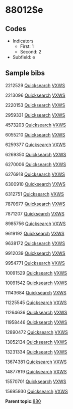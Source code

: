 # 88012$e

## Codes

-   Indicators
    -   First: 1
    -   Second: 2
-   Subfield: e

## Sample bibs

2212529 [Quicksearch](https://search.library.yale.edu/catalog/2212529) [VXWS](http://prodorbis.library.yale.edu:7014/vxws/GetHoldingsService?bibId=2212529)

2213096 [Quicksearch](https://search.library.yale.edu/catalog/2213096) [VXWS](http://prodorbis.library.yale.edu:7014/vxws/GetHoldingsService?bibId=2213096)

2220153 [Quicksearch](https://search.library.yale.edu/catalog/2220153) [VXWS](http://prodorbis.library.yale.edu:7014/vxws/GetHoldingsService?bibId=2220153)

2959331 [Quicksearch](https://search.library.yale.edu/catalog/2959331) [VXWS](http://prodorbis.library.yale.edu:7014/vxws/GetHoldingsService?bibId=2959331)

4573203 [Quicksearch](https://search.library.yale.edu/catalog/4573203) [VXWS](http://prodorbis.library.yale.edu:7014/vxws/GetHoldingsService?bibId=4573203)

6055210 [Quicksearch](https://search.library.yale.edu/catalog/6055210) [VXWS](http://prodorbis.library.yale.edu:7014/vxws/GetHoldingsService?bibId=6055210)

6259377 [Quicksearch](https://search.library.yale.edu/catalog/6259377) [VXWS](http://prodorbis.library.yale.edu:7014/vxws/GetHoldingsService?bibId=6259377)

6269350 [Quicksearch](https://search.library.yale.edu/catalog/6269350) [VXWS](http://prodorbis.library.yale.edu:7014/vxws/GetHoldingsService?bibId=6269350)

6270006 [Quicksearch](https://search.library.yale.edu/catalog/6270006) [VXWS](http://prodorbis.library.yale.edu:7014/vxws/GetHoldingsService?bibId=6270006)

6276918 [Quicksearch](https://search.library.yale.edu/catalog/6276918) [VXWS](http://prodorbis.library.yale.edu:7014/vxws/GetHoldingsService?bibId=6276918)

6300910 [Quicksearch](https://search.library.yale.edu/catalog/6300910) [VXWS](http://prodorbis.library.yale.edu:7014/vxws/GetHoldingsService?bibId=6300910)

6312751 [Quicksearch](https://search.library.yale.edu/catalog/6312751) [VXWS](http://prodorbis.library.yale.edu:7014/vxws/GetHoldingsService?bibId=6312751)

7870977 [Quicksearch](https://search.library.yale.edu/catalog/7870977) [VXWS](http://prodorbis.library.yale.edu:7014/vxws/GetHoldingsService?bibId=7870977)

7871207 [Quicksearch](https://search.library.yale.edu/catalog/7871207) [VXWS](http://prodorbis.library.yale.edu:7014/vxws/GetHoldingsService?bibId=7871207)

8985756 [Quicksearch](https://search.library.yale.edu/catalog/8985756) [VXWS](http://prodorbis.library.yale.edu:7014/vxws/GetHoldingsService?bibId=8985756)

9619192 [Quicksearch](https://search.library.yale.edu/catalog/9619192) [VXWS](http://prodorbis.library.yale.edu:7014/vxws/GetHoldingsService?bibId=9619192)

9638172 [Quicksearch](https://search.library.yale.edu/catalog/9638172) [VXWS](http://prodorbis.library.yale.edu:7014/vxws/GetHoldingsService?bibId=9638172)

9912039 [Quicksearch](https://search.library.yale.edu/catalog/9912039) [VXWS](http://prodorbis.library.yale.edu:7014/vxws/GetHoldingsService?bibId=9912039)

9954771 [Quicksearch](https://search.library.yale.edu/catalog/9954771) [VXWS](http://prodorbis.library.yale.edu:7014/vxws/GetHoldingsService?bibId=9954771)

10091529 [Quicksearch](https://search.library.yale.edu/catalog/10091529) [VXWS](http://prodorbis.library.yale.edu:7014/vxws/GetHoldingsService?bibId=10091529)

10091542 [Quicksearch](https://search.library.yale.edu/catalog/10091542) [VXWS](http://prodorbis.library.yale.edu:7014/vxws/GetHoldingsService?bibId=10091542)

11143684 [Quicksearch](https://search.library.yale.edu/catalog/11143684) [VXWS](http://prodorbis.library.yale.edu:7014/vxws/GetHoldingsService?bibId=11143684)

11225545 [Quicksearch](https://search.library.yale.edu/catalog/11225545) [VXWS](http://prodorbis.library.yale.edu:7014/vxws/GetHoldingsService?bibId=11225545)

11264636 [Quicksearch](https://search.library.yale.edu/catalog/11264636) [VXWS](http://prodorbis.library.yale.edu:7014/vxws/GetHoldingsService?bibId=11264636)

11958446 [Quicksearch](https://search.library.yale.edu/catalog/11958446) [VXWS](http://prodorbis.library.yale.edu:7014/vxws/GetHoldingsService?bibId=11958446)

12890472 [Quicksearch](https://search.library.yale.edu/catalog/12890472) [VXWS](http://prodorbis.library.yale.edu:7014/vxws/GetHoldingsService?bibId=12890472)

13052134 [Quicksearch](https://search.library.yale.edu/catalog/13052134) [VXWS](http://prodorbis.library.yale.edu:7014/vxws/GetHoldingsService?bibId=13052134)

13231334 [Quicksearch](https://search.library.yale.edu/catalog/13231334) [VXWS](http://prodorbis.library.yale.edu:7014/vxws/GetHoldingsService?bibId=13231334)

13674381 [Quicksearch](https://search.library.yale.edu/catalog/13674381) [VXWS](http://prodorbis.library.yale.edu:7014/vxws/GetHoldingsService?bibId=13674381)

14877819 [Quicksearch](https://search.library.yale.edu/catalog/14877819) [VXWS](http://prodorbis.library.yale.edu:7014/vxws/GetHoldingsService?bibId=14877819)

15570701 [Quicksearch](https://search.library.yale.edu/catalog/15570701) [VXWS](http://prodorbis.library.yale.edu:7014/vxws/GetHoldingsService?bibId=15570701)

15695930 [Quicksearch](https://search.library.yale.edu/catalog/15695930) [VXWS](http://prodorbis.library.yale.edu:7014/vxws/GetHoldingsService?bibId=15695930)

**Parent topic:**[880](../../tags/880/880.md)

